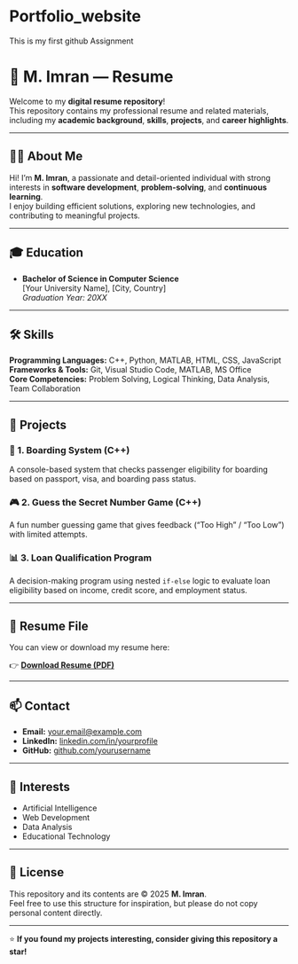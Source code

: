 # Portfolio_website
This is my first github Assignment
# 💼 M. Imran — Resume

Welcome to my **digital resume repository**!  
This repository contains my professional resume and related materials, including my **academic background**, **skills**, **projects**, and **career highlights**.  

---

## 🧑‍💻 About Me

Hi! I’m **M. Imran**, a passionate and detail-oriented individual with strong interests in **software development**, **problem-solving**, and **continuous learning**.  
I enjoy building efficient solutions, exploring new technologies, and contributing to meaningful projects.

---

## 🎓 Education

- **Bachelor of Science in Computer Science**  
  [Your University Name], [City, Country]  
  _Graduation Year: 20XX_

---

## 🛠️ Skills

**Programming Languages:** C++, Python, MATLAB, HTML, CSS, JavaScript  
**Frameworks & Tools:** Git, Visual Studio Code, MATLAB, MS Office  
**Core Competencies:** Problem Solving, Logical Thinking, Data Analysis, Team Collaboration  

---

## 📂 Projects

### 🧩 1. Boarding System (C++)
A console-based system that checks passenger eligibility for boarding based on passport, visa, and boarding pass status.

### 🎮 2. Guess the Secret Number Game (C++)
A fun number guessing game that gives feedback (“Too High” / “Too Low”) with limited attempts.

### 📊 3. Loan Qualification Program
A decision-making program using nested `if-else` logic to evaluate loan eligibility based on income, credit score, and employment status.

---

## 📄 Resume File

You can view or download my resume here:

👉 [**Download Resume (PDF)**](./M_Imran_Resume.pdf)

---

## 📫 Contact

- **Email:** your.email@example.com  
- **LinkedIn:** [linkedin.com/in/yourprofile](https://linkedin.com/in/yourprofile)  
- **GitHub:** [github.com/yourusername](https://github.com/yourusername)

---

## 🧠 Interests

- Artificial Intelligence  
- Web Development  
- Data Analysis  
- Educational Technology  

---

## 📜 License

This repository and its contents are © 2025 **M. Imran**.  
Feel free to use this structure for inspiration, but please do not copy personal content directly.

---

⭐ **If you found my projects interesting, consider giving this repository a star!**
